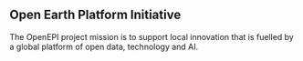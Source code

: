 ## Open Earth Platform Initiative
The OpenEPI project mission is to support local innovation that is fuelled by a global platform of open data, technology and AI.
